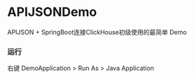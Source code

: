 # APIJSONDemo

APIJSON + SpringBoot连接ClickHouse初级使用的最简单 Demo

### 运行

右键 DemoApplication > Run As > Java Application
